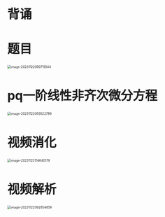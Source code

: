 # 背诵





# 题目

<img src="https://cvp.oss-cn-shanghai.aliyuncs.com/picgo/202311220907665.png" alt="image-20231122090715544" style="zoom:50%;" />



# pq一阶线性非齐次微分方程

<img src="https://cvp.oss-cn-shanghai.aliyuncs.com/picgo/202311220935864.png" alt="image-20231122093522799" style="zoom:50%;" />



# 视频消化

<img src="https://cvp.oss-cn-shanghai.aliyuncs.com/picgo/202311221146901.png" alt="image-20231122114640179" style="zoom:50%;" />



# 视频解析

<img src="https://cvp.oss-cn-shanghai.aliyuncs.com/picgo/202311220928385.png" alt="image-20231122092854859" style="zoom:50%;" />




